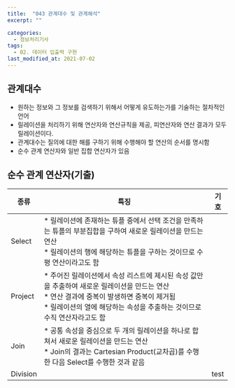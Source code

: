 ```yaml
---
title:  "043 관계대수 및 관계해석"
excerpt: ""

categories:
  - 정보처리기사
tags:
  - 02. 데이터 입출력 구현
last_modified_at: 2021-07-02
---
```








## 관계대수

+ 원하는 정보와 그 정보를 검색하기 위해서 어떻게 유도하는가를 기술하는 절차적인 언어
+ 릴레이션을 처리하기 위해 연산자와 연산규칙을 제공, 피연산자와 연산 결과가 모두 릴레이션이다.
+ 관계대수는 질의에 대한 해를 구하기 위해 수행해야 할 연산의 순서를 명시함
+ 순수 관계 연산자와 일반 집합 연산자가 있음





## 순수 관계 연산자(기출)

| 종류     | 특징                                                         | 기호 |
| -------- | ------------------------------------------------------------ | ---- |
| Select   | * 릴레이션에 존재하는 튜플 중에서 선택 조건을 만족하는 튜플의 부분집합을 구하여 새로운 릴레이션을 만드는 연산<br>* 릴레이션의 행에 해당하는 튜플을 구하는 것이므로 수평 연산이라고도 함 |      |
| Project  | * 주어진 릴레이션에서 속성 리스트에 제시된 속성 값만을 추출하여 새로운 릴레이션을 만드는 연산<br>* 연산 결과에 중복이 발생하면 중복이 제거됨<br>* 릴레이션의 열에 해당하는 속성을 추출하는 것이므로 수직 연산자라고도 함 |      |
| Join     | * 공통 속성을 중심으로 두 개의 릴레이션을 하나로 합쳐서 새로운 릴레이션을 만드는 연산<br>* Join의 결과는 Cartesian Product(교차곱)를 수행한 다음 Select를 수행한 것과 같음 |      |
| Division | <math>\dot{a}</math>                                         | test |


